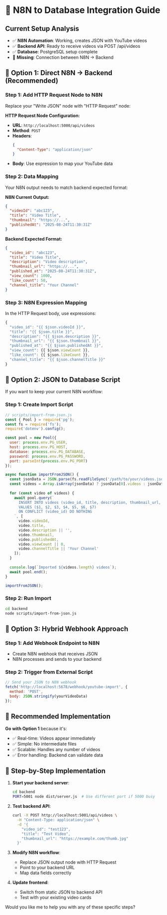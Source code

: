# 🔄 N8N to Database Integration Guide

## Current Setup Analysis
- ✅ **N8N Automation**: Working, creates JSON with YouTube videos
- ✅ **Backend API**: Ready to receive videos via POST /api/videos
- ✅ **Database**: PostgreSQL setup complete
- 🔄 **Missing**: Connection between N8N → Backend

## 🎯 **Option 1: Direct N8N → Backend (Recommended)**

### Step 1: Add HTTP Request Node to N8N

Replace your "Write JSON" node with "HTTP Request" node:

**HTTP Request Node Configuration:**
- **URL**: `http://localhost:5000/api/videos`
- **Method**: `POST`
- **Headers**: 
  ```json
  {
    "Content-Type": "application/json"
  }
  ```
- **Body**: Use expression to map your YouTube data

### Step 2: Data Mapping

Your N8N output needs to match backend expected format:

**N8N Current Output:**
```json
{
  "videoId": "abc123",
  "title": "Video Title",
  "thumbnail": "https://...",
  "publishedAt": "2025-08-24T11:30:31Z"
}
```

**Backend Expected Format:**
```json
{
  "video_id": "abc123",
  "title": "Video Title", 
  "description": "Video description",
  "thumbnail_url": "https://...",
  "published_at": "2025-08-24T11:30:31Z",
  "view_count": 1000,
  "like_count": 50,
  "channel_title": "Your Channel"
}
```

### Step 3: N8N Expression Mapping

In the HTTP Request body, use expressions:
```javascript
{
  "video_id": "{{ $json.videoId }}",
  "title": "{{ $json.title }}",
  "description": "{{ $json.description }}",
  "thumbnail_url": "{{ $json.thumbnail }}",
  "published_at": "{{ $json.publishedAt }}",
  "view_count": {{ $json.viewCount }},
  "like_count": {{ $json.likeCount }},
  "channel_title": "{{ $json.channelTitle }}"
}
```

## 🔄 **Option 2: JSON to Database Script**

If you want to keep your current N8N workflow:

### Step 1: Create Import Script

```javascript
// scripts/import-from-json.js
const { Pool } = require('pg');
const fs = require('fs');
require('dotenv').config();

const pool = new Pool({
  user: process.env.PG_USER,
  host: process.env.PG_HOST,
  database: process.env.PG_DATABASE,
  password: process.env.PG_PASSWORD,
  port: parseInt(process.env.PG_PORT)
});

async function importFromJSON() {
  const jsonData = JSON.parse(fs.readFileSync('/path/to/your/videos.json', 'utf8'));
  const videos = Array.isArray(jsonData) ? jsonData[0].videos : jsonData.videos;
  
  for (const video of videos) {
    await pool.query(`
      INSERT INTO videos (video_id, title, description, thumbnail_url, published_at, view_count, channel_title)
      VALUES ($1, $2, $3, $4, $5, $6, $7)
      ON CONFLICT (video_id) DO NOTHING
    `, [
      video.videoId,
      video.title,
      video.description || '',
      video.thumbnail,
      video.publishedAt,
      video.viewCount || 0,
      video.channelTitle || 'Your Channel'
    ]);
  }
  
  console.log(`Imported ${videos.length} videos`);
  await pool.end();
}

importFromJSON();
```

### Step 2: Run Import
```bash
cd backend
node scripts/import-from-json.js
```

## 🚀 **Option 3: Hybrid Webhook Approach**

### Step 1: Add Webhook Endpoint to N8N
- Create N8N webhook that receives JSON
- N8N processes and sends to your backend

### Step 2: Trigger from External Script
```javascript
// Send your JSON to N8N webhook
fetch('http://localhost:5678/webhook/youtube-import', {
  method: 'POST',
  body: JSON.stringify(yourVideoData)
});
```

## 🎯 **Recommended Implementation**

**Go with Option 1** because it's:
- ✅ Real-time: Videos appear immediately
- ✅ Simple: No intermediate files
- ✅ Scalable: Handles any number of videos
- ✅ Error handling: Backend can validate data

## 📝 **Step-by-Step Implementation**

1. **Start your backend server**:
   ```bash
   cd backend
   PORT=5001 node dist/server.js  # Use different port if 5000 busy
   ```

2. **Test backend API**:
   ```bash
   curl -X POST http://localhost:5001/api/videos \
     -H "Content-Type: application/json" \
     -d '{
       "video_id": "test123",
       "title": "Test Video",
       "thumbnail_url": "https://example.com/thumb.jpg"
     }'
   ```

3. **Modify N8N workflow**:
   - Replace JSON output node with HTTP Request
   - Point to your backend URL
   - Map data fields correctly

4. **Update frontend**:
   - Switch from static JSON to backend API
   - Test with your existing video cards

Would you like me to help you with any of these specific steps?
